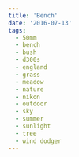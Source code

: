 ```yaml
---
title: 'Bench'
date: '2016-07-13'
tags:
  - 50mm
  - bench
  - bush
  - d300s
  - england
  - grass
  - meadow
  - nature
  - nikon
  - outdoor
  - sky
  - summer
  - sunlight
  - tree
  - wind dodger
---
```

